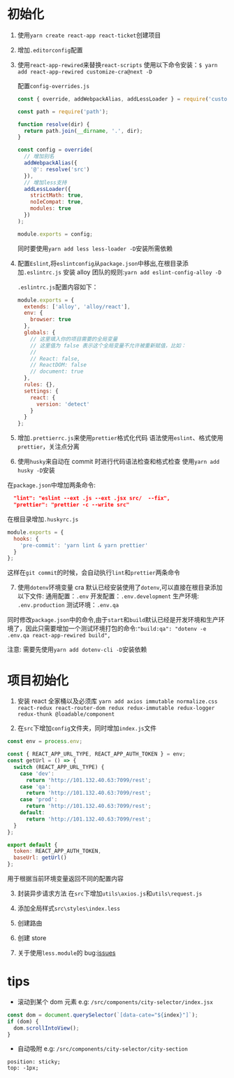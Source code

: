 # 初始化

1. 使用`yarn create react-app react-ticket`创建项目

2. 增加`.editorconfig`配置

3. 使用`react-app-rewired`来替换`react-scripts`
   使用以下命令安装：`$ yarn add react-app-rewired customize-cra@next -D`

   配置`config-overrides.js`

   ```javascript
   const { override, addWebpackAlias, addLessLoader } = require('customize-cra');

   const path = require('path');

   function resolve(dir) {
     return path.join(__dirname, '.', dir);
   }

   const config = override(
     // 增加别名
     addWebpackAlias({
       '@': resolve('src')
     }),
     // 增加less支持
     addLessLoader({
       strictMath: true,
       noIeCompat: true,
       modules: true
     })
   );

   module.exports = config;
   ```

   同时要使用`yarn add less less-loader -D`安装所需依赖

4. 配置`Eslint`,将`eslintconfig`从`package.json`中移出,在根目录添加`.eslintrc.js`
   安装 alloy 团队的规则:`yarn add eslint-config-alloy -D`

   `.eslintrc.js`配置内容如下：

   ```javascript
   module.exports = {
     extends: ['alloy', 'alloy/react'],
     env: {
       browser: true
     },
     globals: {
       // 这里填入你的项目需要的全局变量
       // 这里值为 false 表示这个全局变量不允许被重新赋值，比如：
       //
       // React: false,
       // ReactDOM: false
       // document: true
     },
     rules: {},
     settings: {
       react: {
         version: 'detect'
       }
     }
   };
   ```

5. 增加`.prettierrc.js`来使用`prettier`格式化代码
   语法使用`eslint`、格式使用`prettier`，关注点分离

6. 使用`husky`来自动在 commit 时进行代码语法检查和格式检查
   使用`yarn add husky -D`安装

在`package.json`中增加两条命令:

```json
  "lint": "eslint --ext .js --ext .jsx src/  --fix",
  "prettier": "prettier -c --write src"
```

在根目录增加`.huskyrc.js`

```javascript
module.exports = {
  hooks: {
    'pre-commit': 'yarn lint & yarn prettier'
  }
};
```

这样在`git commit`的时候，会自动执行`lint`和`prettier`两条命令

7. 使用`dotenv`环境变量
   cra 默认已经安装使用了`dotenv`,可以直接在根目录添加以下文件:
   通用配置：`.env`
   开发配置：`.env.development`
   生产环境: `.env.production`
   测试环境：`.env.qa`

同时修改`package.json`中的命令,由于`start`和`build`默认已经是开发环境和生产环境了，因此只需要增加一个测试环境打包的命令:`"build:qa": "dotenv -e .env.qa react-app-rewired build",`

注意: 需要先使用`yarn add dotenv-cli -D`安装依赖

# 项目初始化

1. 安装 react 全家桶以及必须库
   `yarn add axios immutable normalize.css react-redux react-router-dom redux redux-immutable redux-logger redux-thunk @loadable/component`

2. 在`src`下增加`config`文件夹，同时增加`index.js`文件

```javascript
const env = process.env;

const { REACT_APP_URL_TYPE, REACT_APP_AUTH_TOKEN } = env;
const getUrl = () => {
  switch (REACT_APP_URL_TYPE) {
    case 'dev':
      return 'http://101.132.40.63:7099/rest';
    case 'qa':
      return 'http://101.132.40.63:7099/rest';
    case 'prod':
      return 'http://101.132.40.63:7099/rest';
    default:
      return 'http://101.132.40.63:7099/rest';
  }
};

export default {
  token: REACT_APP_AUTH_TOKEN,
  baseUrl: getUrl()
};
```

用于根据当前环境变量返回不同的配置内容

3. 封装异步请求方法
   在`src`下增加`utils\axios.js`和`utils\request.js`

4. 添加全局样式`src\styles\index.less`

5. 创建路由

6. 创建 store

7. 关于使用`less.module`的 bug:[issues](https://github.com/arackaf/customize-cra/issues/242)

# tips

- 滚动到某个 dom 元素
  e.g: `/src/components/city-selector/index.jsx`

```javascript
const dom = document.querySelector(`[data-cate="${index}"]`);
if (dom) {
  dom.scrollIntoView();
}
```

- 自动吸附
  e.g: `/src/components/city-selector/city-section`

```less
position: sticky;
top: -1px;
```


